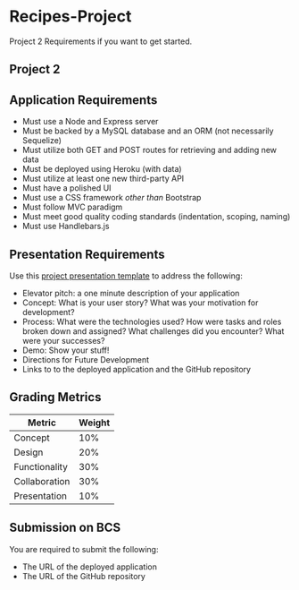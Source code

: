 # Recipes-Project

Project 2 Requirements if you want to get started.

## Project 2

## Application Requirements

* Must use a Node and Express server
* Must be backed by a MySQL database and an ORM (not necessarily Sequelize)
* Must utilize both GET and POST routes for retrieving and adding new data
* Must be deployed using Heroku (with data)
* Must utilize at least one new third-party API
* Must have a polished UI
* Must use a CSS framework _other than_ Bootstrap
* Must follow MVC paradigm
* Must meet good quality coding standards (indentation, scoping, naming)
* Must use Handlebars.js

## Presentation Requirements

Use this [project presentation template](https://docs.google.com/presentation/d/1_u8TKy5zW5UlrVQVnyDEZ0unGI2tjQPDEpA0FNuBKAw/edit?usp=sharing) to address the following:

* Elevator pitch: a one minute description of your application
* Concept: What is your user story? What was your motivation for development?
* Process: What were the technologies used? How were tasks and roles broken down and assigned? What challenges did you encounter? What were your successes?
* Demo: Show your stuff!
* Directions for Future Development
* Links to to the deployed application and the GitHub repository

## Grading Metrics

| Metric        | Weight |
| ---           | ---    |
| Concept       | 10%    |
| Design        | 20%    |
| Functionality | 30%    |
| Collaboration | 30%    |
| Presentation  | 10%    |

## Submission on BCS

You are required to submit the following:
* The URL of the deployed application
* The URL of the GitHub repository

